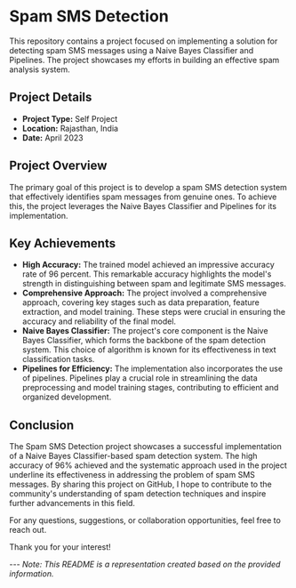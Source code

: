 # Spam SMS Detection

This repository contains a project focused on implementing a solution for detecting spam SMS messages using a Naive Bayes Classifier and Pipelines. The project showcases my efforts in building an effective spam analysis system.

## Project Details

- **Project Type:** Self Project
- **Location:** Rajasthan, India
- **Date:** April 2023

## Project Overview

The primary goal of this project is to develop a spam SMS detection system that effectively identifies spam messages from genuine ones. To achieve this, the project leverages the Naive Bayes Classifier and Pipelines for its implementation.

## Key Achievements

- **High Accuracy:** The trained model achieved an impressive accuracy rate of 96 percent. This remarkable accuracy highlights the model's strength in distinguishing between spam and legitimate SMS messages.
- **Comprehensive Approach:** The project involved a comprehensive approach, covering key stages such as data preparation, feature extraction, and model training. These steps were crucial in ensuring the accuracy and reliability of the final model.
- **Naive Bayes Classifier:** The project's core component is the Naive Bayes Classifier, which forms the backbone of the spam detection system. This choice of algorithm is known for its effectiveness in text classification tasks.
- **Pipelines for Efficiency:** The implementation also incorporates the use of pipelines. Pipelines play a crucial role in streamlining the data preprocessing and model training stages, contributing to efficient and organized development.


## Conclusion

The Spam SMS Detection project showcases a successful implementation of a Naive Bayes Classifier-based spam detection system. The high accuracy of 96% achieved and the systematic approach used in the project underline its effectiveness in addressing the problem of spam SMS messages. By sharing this project on GitHub, I hope to contribute to the community's understanding of spam detection techniques and inspire further advancements in this field.

For any questions, suggestions, or collaboration opportunities, feel free to reach out.

Thank you for your interest!

\---
*Note: This README is a representation created based on the provided information.*
